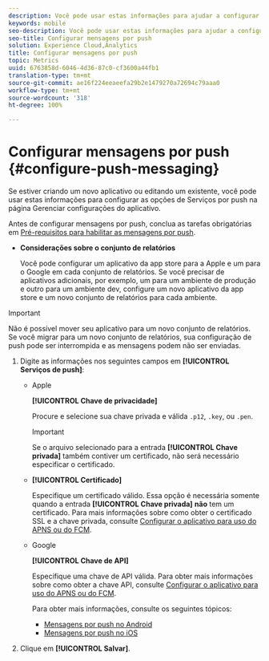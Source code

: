 ```yaml
---
description: Você pode usar estas informações para ajudar a configurar as opções de Serviços de push na página Gerenciar configurações do aplicativo, enquanto cria um novo aplicativo ou edita um existente.
keywords: mobile
seo-description: Você pode usar estas informações para ajudar a configurar as opções de Serviços de push na página Gerenciar configurações do aplicativo, enquanto cria um novo aplicativo ou edita um existente.
seo-title: Configurar mensagens por push
solution: Experience Cloud,Analytics
title: Configurar mensagens por push
topic: Metrics
uuid: 6763858d-6046-4d36-87c0-cf3600a44fb1
translation-type: tm+mt
source-git-commit: ae16f224eeaeefa29b2e1479270a72694c79aaa0
workflow-type: tm+mt
source-wordcount: '318'
ht-degree: 100%

---
```



# Configurar mensagens por push {#configure-push-messaging}

Se estiver criando um novo aplicativo ou editando um existente, você pode usar estas informações para configurar as opções de Serviços por push na página Gerenciar configurações do aplicativo.

Antes de configurar mensagens por push, conclua as tarefas obrigatórias em [Pré-requisitos para habilitar as mensagens por push](/help/using/c-manage-app-settings/c-mob-confg-app/configure-push-messaging/prerequisites-push-messaging.md).

* **Considerações sobre o conjunto de relatórios**

   Você pode configurar um aplicativo da app store para a Apple e um para o Google em cada conjunto de relatórios. Se você precisar de aplicativos adicionais, por exemplo, um para um ambiente de produção e outro para um ambiente dev, configure um novo aplicativo da app store e um novo conjunto de relatórios para cada ambiente.

>[!IMPORTANT]
>
>Não é possível mover seu aplicativo para um novo conjunto de relatórios. Se você migrar para um novo conjunto de relatórios, sua configuração de push pode ser interrompida e as mensagens podem não ser enviadas.

1. Digite as informações nos seguintes campos em **[!UICONTROL Serviços de push]**:

   * Apple

      **[!UICONTROL Chave de privacidade]**

      Procure e selecione sua chave privada e válida `.p12`, `.key`, ou `.pen`.

      >[!IMPORTANT]
      >Se o arquivo selecionado para a entrada **[!UICONTROL Chave privada]** também contiver um certificado, não será necessário especificar o certificado.

   * **[!UICONTROL Certificado]**

      Especifique um certificado válido. Essa opção é necessária somente quando a entrada **[!UICONTROL Chave privada]** **não** tem um certificado. Para mais informações sobre como obter o certificado SSL e a chave privada, consulte [Configurar o aplicativo para uso do APNS ou do FCM](/help/using/c-manage-app-settings/c-mob-confg-app/configure-push-messaging/configure-app-apns-gcm.md).

   * Google

      **[!UICONTROL Chave de API]**

      Especifique uma chave de API válida. Para obter mais informações sobre como obter a chave API, consulte [Configurar o aplicativo para uso do APNS ou do FCM](/help/using/c-manage-app-settings/c-mob-confg-app/configure-push-messaging/configure-app-apns-gcm.md).

      Para obter mais informações, consulte os seguintes tópicos:

      * [Mensagens por push no Android](/help/android/messaging-main/push-messaging/push-messaging.md)
      * [Mensagens por push no iOS](/help/ios/messaging-main/push-messaging/push-messaging.md)

1. Clique em **[!UICONTROL Salvar]**.
